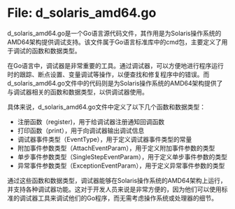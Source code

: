 # File: d_solaris_amd64.go

d_solaris_amd64.go是一个Go语言源代码文件，其作用是为Solaris操作系统的AMD64架构提供调试支持。该文件属于Go语言标准库中的cmd包，主要定义了用于调试的函数和数据类型。

在Go语言中，调试器是非常重要的工具。通过调试器，可以方便地进行程序运行时的跟踪、断点设置、变量调试等操作，以便查找和修复程序中的错误。而d_solaris_amd64.go文件中的代码则是为Solaris操作系统的AMD64架构提供了与调试器相关的函数和数据类型，以供调试器使用。

具体来说，d_solaris_amd64.go文件中定义了以下几个函数和数据类型：

- 注册函数（register)，用于给调试器注册通知回调函数
- 打印函数（print），用于向调试器输出调试信息
- 调试器事件类型（EventType），用于定义调试器事件类型的常量
- 附加事件参数类型（AttachEventParam），用于定义附加事件参数的类型
- 单步事件参数类型（SingleStepEventParam），用于定义单步事件参数的类型
- 异常事件参数类型（ExceptionEventParam），用于定义异常事件参数的类型

通过这些函数和数据类型，调试器能够在Solaris操作系统的AMD64架构上运行，并支持各种调试器功能。这对于开发人员来说是非常方便的，因为他们可以使用标准的调试器工具来调试他们的Go程序，而无需考虑操作系统或处理器的细节。

